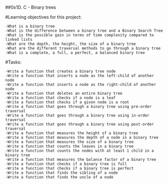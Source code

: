 ##0x1D. C - Binary trees

#Learning objectives for this project:

	-What is a binary tree
	-What is the difference between a binary tree and a Binary Search Tree
	-What is the possible gain in terms of time complexity compared to linked lists
	-What are the depth, the height, the size of a binary tree
	-What are the different traversal methods to go through a binary tree
	-What is a complete, a full, a perfect, a balanced binary tree

#Tasks:

	-Write a function that creates a binary tree node
	-Write a function that inserts a node as the left-child of another node
	-Write a function that inserts a node as the right-child of another node
	-Write a function that deletes an entire binary tree
	-Write a function that checks if a node is a leaf
	-Write a function that checks if a given node is a root
	-Write a function that goes through a binary tree using pre-order traversal
	-Write a function that goes through a binary tree using in-order traversal
	-Write a function that goes through a binary tree using post-order traversal
	-Write a function that measures the height of a binary tree
	-Write a function that measures the depth of a node in a binary tree
	-Write a function that measures the size of a binary tree
	-Write a function that counts the leaves in a binary tree
	-Write a function that counts the nodes with at least 1 child in a binary tree
	-Write a function that measures the balance factor of a binary tree
	-Write a function that checks if a binary tree is full
	-Write a function that checks if a binary tree is perfect
	-Write a function that finds the sibling of a node
	-Write a function that finds the uncle of a node
